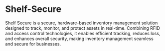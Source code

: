 # Shelf-Secure
Shelf Secure is a secure, hardware-based inventory management solution designed to track, monitor, and protect assets in real-time. Combining RFID and access control technologies, it enables efficient tracking, reduces loss, and enhances overall security, making inventory management seamless and secure for businesses.
